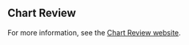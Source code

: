 Chart Review
------------

For more information, see the [Chart Review website](http://department-of-veterans-affairs.github.io/ChartReview/).

